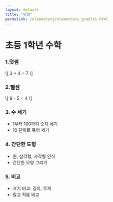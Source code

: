```yaml
---
layout: default
title: "덧셈"
permalink: /elementary/elementary_gradle1.html
---
```


# 초등 1학년 수학

### 1.덧셈

<p>
\[
3 + 4 = 7
\]
</p>

### 2.뺄셈

<p>
\[
9 - 5 = 4
\]
</p>

### 3. 수 세기

- 1부터 100까지 숫자 세기
- 10 단위로 묶어 세기

### 4. 간단한 도형

- 원, 삼각형, 사각형 인식
- 간단한 모양 그리기

### 5. 비교

- 크기 비교: 길이, 무게
- 많고 적음 비교
